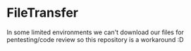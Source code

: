 # FileTransfer
In some limited environments we can't download our files for pentesting/code review so this repository is a workaround :D
